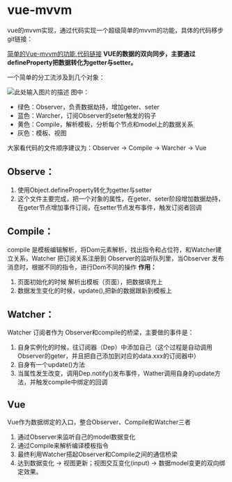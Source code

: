 # vue-mvvm


vue的mvvm实现，通过代码实现一个超级简单的mvvm的功能，具体的代码移步git链接：

[简单的Vue-mvvm的功能,代码链接][1]
**VUE的数据的双向同步，主要通过 defineProperty把数据转化为getter与setter。**

一个简单的分工流涉及到几个对象：

![此处输入图片的描述][2]
图中：
 - 绿色：Observer，负责数据劫持，增加geter、seter
 - 蓝色：Warcher，订阅Observer的seter触发的钩子
 - 黄色：Compile，解析模板，分析每个节点和model上的数据关系
 - 灰色：模板、视图

大家看代码的文件顺序建议为：Observer -> Compile -> Warcher -> Vue

Observe：
-------

 1. 使用Object.defineProperty转化为getter与setter
 2. 这个文件主要完成，把一个对象的属性，在geter、seter阶段增加数据劫持，在geter节点增加事件订阅，在setter节点发布事件，触发订阅者回调

Compile：
-------
compile 是模板编辑解析，将Dom元素解析，找出指令和占位符，和Watcher建立关系，Watcher 把订阅关系注册到 Observer的监听队列里，当Observer 发布消息时，根据不同的指令，进行Dom不同的操作
**作用：**
 1. 页面初始化的时候  解析出模板（页面），把数据填充上
 2. 数据发生变化的时候，update(),把新的数据跟新到模板上

Watcher：
-------
Watcher 订阅者作为  Observer和compile的桥梁，主要做的事件是：

 1. 自身实例化的时候，往订阅器（Dep）中添加自己（这个过程是自动调用Observer的geter，并且把自己添加到对应的data.xxx的订阅器中）
 2. 自身有一个update()方法
 3. 当属性发生改变，调用Dep.notify()发布事件，Wather调用自身的update方法，并触发compile中绑定的回调

Vue
---
Vue作为数据绑定的入口，整合Observer、Compile和Watcher三者

 1. 通过Observer来监听自己的model数据变化
 2. 通过Compile来解析编译模板指令
 3. 最终利用Watcher搭起Observer和Compile之间的通信桥梁
 4. 达到数据变化 -> 视图更新；视图交互变化(input) -> 数据model变更的双向绑定效果。









  [1]: https://github.com/shaqihe/vue-mvvm
  [2]: http://7xqd2y.com1.z0.glb.clouddn.com/vue2a.jpg
